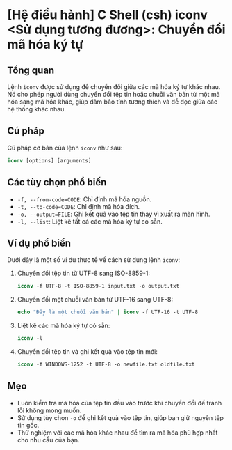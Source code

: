 # [Hệ điều hành] C Shell (csh) iconv <Sử dụng tương đương>: Chuyển đổi mã hóa ký tự

## Tổng quan
Lệnh `iconv` được sử dụng để chuyển đổi giữa các mã hóa ký tự khác nhau. Nó cho phép người dùng chuyển đổi tệp tin hoặc chuỗi văn bản từ một mã hóa sang mã hóa khác, giúp đảm bảo tính tương thích và dễ đọc giữa các hệ thống khác nhau.

## Cú pháp
Cú pháp cơ bản của lệnh `iconv` như sau:
```csh
iconv [options] [arguments]
```

## Các tùy chọn phổ biến
- `-f, --from-code=CODE`: Chỉ định mã hóa nguồn.
- `-t, --to-code=CODE`: Chỉ định mã hóa đích.
- `-o, --output=FILE`: Ghi kết quả vào tệp tin thay vì xuất ra màn hình.
- `-l, --list`: Liệt kê tất cả các mã hóa ký tự có sẵn.

## Ví dụ phổ biến
Dưới đây là một số ví dụ thực tế về cách sử dụng lệnh `iconv`:

1. Chuyển đổi tệp tin từ UTF-8 sang ISO-8859-1:
   ```csh
   iconv -f UTF-8 -t ISO-8859-1 input.txt -o output.txt
   ```

2. Chuyển đổi một chuỗi văn bản từ UTF-16 sang UTF-8:
   ```csh
   echo "Đây là một chuỗi văn bản" | iconv -f UTF-16 -t UTF-8
   ```

3. Liệt kê các mã hóa ký tự có sẵn:
   ```csh
   iconv -l
   ```

4. Chuyển đổi tệp tin và ghi kết quả vào tệp tin mới:
   ```csh
   iconv -f WINDOWS-1252 -t UTF-8 -o newfile.txt oldfile.txt
   ```

## Mẹo
- Luôn kiểm tra mã hóa của tệp tin đầu vào trước khi chuyển đổi để tránh lỗi không mong muốn.
- Sử dụng tùy chọn `-o` để ghi kết quả vào tệp tin, giúp bạn giữ nguyên tệp tin gốc.
- Thử nghiệm với các mã hóa khác nhau để tìm ra mã hóa phù hợp nhất cho nhu cầu của bạn.